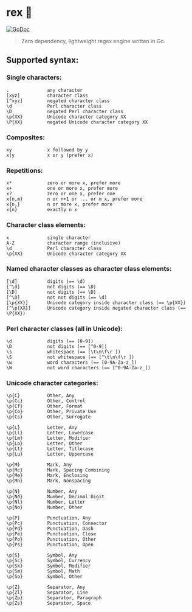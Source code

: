 # rex 🦖

[![GoDoc](https://godoc.org/github.com/tautastic/rex?status.svg)](https://godoc.org/github.com/tautastic/rex)

>Zero dependency, lightweight regex engine written in Go.

## Supported syntax:

### Single characters:
```text
.              any character
[xyz]          character class
[^xyz]         negated character class
\d             Perl character class
\D             negated Perl character class
\p{XX}         Unicode character category XX
\P{XX}         negated Unicode character category XX
```

### Composites:
```text
xy             x followed by y
x|y            x or y (prefer x)
```

### Repetitions:
```text
x*             zero or more x, prefer more
x+             one or more x, prefer more
x?             zero or one x, prefer one
x{n,m}         n or n+1 or ... or m x, prefer more
x{n,}          n or more x, prefer more
x{n}           exactly n x
```

### Character class elements:
```text
x              single character
A-Z            character range (inclusive)
\d             Perl character class
\p{XX}         Unicode character category XX
```

### Named character classes as character class elements:
```text
[\d]           digits (== \d)
[^\d]          not digits (== \D)
[\D]           not digits (== \D)
[^\D]          not not digits (== \d)
[\p{XX}]       Unicode category inside character class (== \p{XX})
[^\p{XX}]      Unicode category inside negated character class (== \P{XX})
```

### Perl character classes (all in Unicode):
```text
\d             digits (== [0-9])
\D             not digits (== [^0-9])
\s             whitespace (== [\t\n\f\r ])
\S             not whitespace (== [^\t\n\f\r ])
\w             word characters (== [0-9A-Za-z_])
\W             not word characters (== [^0-9A-Za-z_])
```

### Unicode character categories:
```text
\p{C}          Other, Any
\p{Cc}         Other, Control
\p{Cf}         Other, Format
\p{Co}         Other, Private Use
\p{Cs}         Other, Surrogate

\p{L}          Letter, Any
\p{Ll}         Letter, Lowercase
\p{Lm}         Letter, Modifier
\p{Lo}         Letter, Other
\p{Lt}         Letter, Titlecase
\p{Lu}         Letter, Uppercase

\p{M}          Mark, Any
\p{Mc}         Mark, Spacing Combining
\p{Me}         Mark, Enclosing
\p{Mn}         Mark, Nonspacing

\p{N}          Number, Any
\p{Nd}         Number, Decimal Digit
\p{Nl}         Number, Letter
\p{No}         Number, Other

\p{P}          Punctuation, Any
\p{Pc}         Punctuation, Connector
\p{Pd}         Punctuation, Dash
\p{Pe}         Punctuation, Close
\p{Po}         Punctuation, Other
\p{Ps}         Punctuation, Open

\p{S}          Symbol, Any
\p{Sc}         Symbol, Currency
\p{Sk}         Symbol, Modifier
\p{Sm}         Symbol, Math
\p{So}         Symbol, Other

\p{Z}          Separator, Any
\p{Zl}         Separator, Line
\p{Zp}         Separator, Paragraph
\p{Zs}         Separator, Space
```
